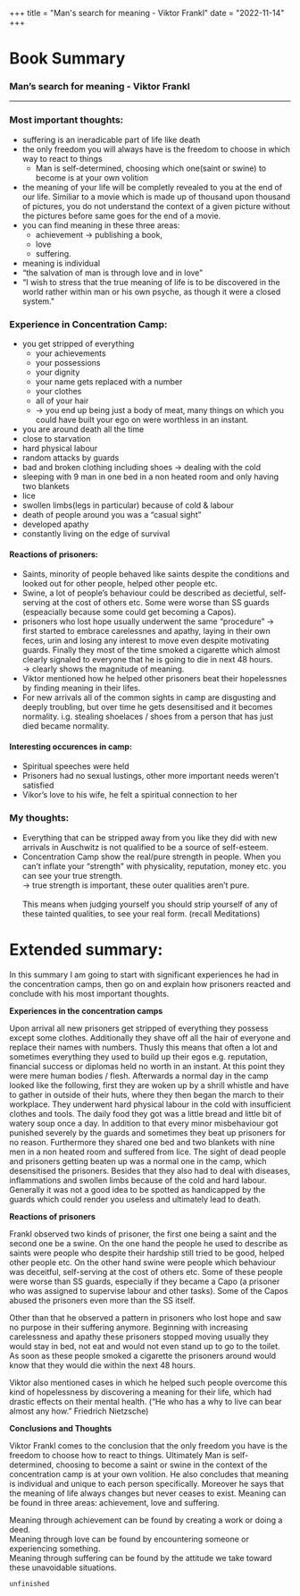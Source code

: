 +++
title = "Man's search for meaning - Viktor Frankl"
date = "2022-11-14"
+++
# Book Summary
### Man’s search for meaning - Viktor Frankl
<hr>

### Most important thoughts:
- suffering is an ineradicable part of life like death
- the only freedom you will always have is the freedom to choose in which way to react to things 
    - Man is self-determined, choosing which one(saint or swine) to become is at your own volition
- the meaning of your life will be completly revealed to you at the end of our life. Similiar to a movie which is made up of thousand upon thousand of pictures, you do not understand the context of a given picture without the pictures before same goes for the end of a movie.
- you can find meaning in these three areas:
    - achievement -> publishing a book,
    - love
    - suffering.
- meaning is individual
- “the salvation of man is through love and in love”
- “I wish to stress that the true meaning of life is to be discovered in the world rather within man or his own psyche, as though it were a closed system."

### Experience in Concentration Camp: 
- you get stripped of everything
    - your achievements
    - your possessions 
    - your dignity
    - your name gets replaced with a number
    - your clothes
    - all of your hair
    - -> you end up being just a body of meat, many things on which you could have built your ego on were worthless in an instant.
- you are around death all the time
- close to starvation
- hard physical labour
- random attacks by guards
- bad and broken clothing including shoes -> dealing with the cold
- sleeping with 9 man in one bed in a non heated room and only having two blankets
- lice 
- swollen limbs(legs in particular) because of cold & labour
- death of people around you was a “casual sight”
- developed apathy
- constantly living on the edge of survival

#### Reactions of prisoners:
- Saints, minority of people behaved like saints despite the conditions and looked out for other people, helped other people etc.
- Swine, a lot of people’s behaviour could be described as decietful, self-serving at the cost of others etc. Some were worse than SS guards (espeacially because some could get becoming a Capos).
- prisoners who lost hope usually underwent the same “procedure” -> first started to embrace carelessnes and apathy, laying in their own feces, urin and losing any interest to move even despite motivating guards. Finally they 
most of the time smoked a cigarette which almost clearly signaled to everyone that he is going to die in next 48 hours. <br>
-> clearly shows the magnitude of meaning.
- Viktor mentioned how he helped other prisoners beat their hopelessnes by finding meaning in their lifes.
- For new arrivals all of the common sights in camp are disgusting and deeply troubling, but over time he gets desensitised and it becomes normality. i.g. stealing shoelaces / shoes from a person that has just died became normality.

#### Interesting occurences in camp:
- Spiritual speeches were held
- Prisoners had no sexual lustings, other more important needs weren’t satisfied
- Vikor’s love to his wife, he felt a spiritual connection to her 

### My thoughts:
- Everything that can be stripped away from you like they did with new arrivals in Auschwitz is not qualified to be a source of self-esteem.
- Concentration Camp show the real/pure strength in people. When you can’t inflate your “strength" with physicality, reputation, money etc. you can see your true strength. <br>
-> true strength is important, these outer qualities aren’t pure.<br><br>
This means when judging yourself you should strip yourself of any of these tainted qualities, to see your real form. (recall Meditations)

# Extended summary:
In this summary I am going to start with significant experiences he had in the concentration camps, then go on and explain how prisoners reacted and conclude with his most important thoughts.

**Experiences in the concentration camps**

Upon arrival all new prisoners get stripped of everything they possess except some clothes. Additionally they shave off all the hair of everyone and replace their names with numbers. Thusly this means that often a lot and sometimes everything they used to build up their egos e.g. reputation, financial success or diplomas held no worth in an instant. At this point they were mere human bodies / flesh. 
Afterwards a normal day in the camp looked like the following, first they are woken up by a shrill whistle and have to gather in outside of their huts, where they then began the march to their workplace. They underwent hard physical labour in the cold with insufficient clothes and tools. The daily food they got was a little bread and little bit of watery soup once a day. In addition to that every minor misbehaviour got punished severely by the guards and sometimes they beat up prisoners for no reason. Furthermore they shared one bed and two blankets with nine men in a non heated room and suffered from lice. 
The sight of dead people and prisoners getting beaten up was a normal one in the camp, which desensitised the prisoners. Besides that they also had to deal with diseases, inflammations and swollen limbs because of the cold and hard labour. Generally it was not a good idea to be spotted as handicapped by the guards which could render you useless and ultimately lead to death. 

**Reactions of prisoners**

Frankl observed two kinds of prisoner, the first one being a saint and the second one be a swine. 
On the one hand the people he used to describe as saints were people who despite their hardship still tried to be good, helped other people etc. On the other hand swine were people which behaviour was deceitful, self-serving at the cost of others etc. Some of these people were worse than SS guards, especially if they became a Capo (a prisoner who was assigned to supervise labour and other tasks). Some of the Capos abused the prisoners even more than the SS itself.

Other than that he observed a pattern in prisoners who lost hope and saw no purpose in their suffering anymore. 
Beginning with increasing carelessness and apathy these prisoners stopped moving usually they would stay in bed, not eat and would not even stand up to go to the toilet. As soon as these people smoked a cigarette the prisoners around would know that they would die within the next 48 hours.

Viktor also mentioned cases in which he helped such people overcome this kind of hopelessness by discovering a meaning for their life, which had drastic effects on their mental health. 
(“He who has a why to live can bear almost any how.” Friedrich Nietzsche)

**Conclusions and  Thoughts**

Viktor Frankl comes to the conclusion that the only freedom you have is the freedom to choose how to react to things. Ultimately Man is self-determined, choosing to become a saint or swine in the context of the concentration camp is at your own volition. 
He also concludes that meaning is individual and unique to each person specifically. Moreover he says that the meaning of life always changes but never ceases to exist. Meaning can be found in three areas: achievement, love and suffering.

Meaning through achievement can be found by creating a work or doing a deed.<br>
Meaning through love can be found by encountering someone or experiencing something.<br>
Meaning through suffering can be found by the attitude we take toward these unavoidable situations.<br>

`unfinished`
